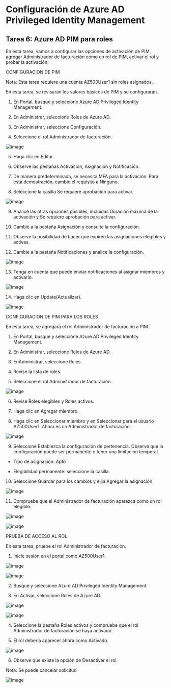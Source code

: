 # Configuración de Azure AD Privileged Identity Management
## Tarea 6: Azure AD PIM para roles

En esta tarea, vamos a configurar las opciones de activación de PIM, agregar Administrador de facturación como un rol de PIM, activar el rol y probar la activación.

CONFIGURACION DE PIM

Nota: Esta tarea requiere una cuenta AZ500User1 sin roles asignados.

En esta tarea, se revisarán los valores básicos de PIM y se configurarán.

1. En Portal, busque y seleccione Azure AD Privileged Identity Management.

2. En Administrar, seleccione Roles de Azure AD.

3. En Administrar, seleccione Configuración.

4. Seleccione el rol Administrador de facturación.

![image](https://user-images.githubusercontent.com/110675810/189480180-fc027c5e-8420-4dea-93c0-df8d5fb0f6c6.png)

5. Haga clic en Editar.

6. Observe las pestañas Activación, Asignación y Notificación.

7. De manera predeterminada, se necesita MFA para la activación. Para esta demostración, cambie el requisito a Ninguno.

8. Seleccione la casilla Se requiere aprobación para activar.

![image](https://user-images.githubusercontent.com/110675810/189480302-963ee2be-abaf-4789-b52f-dcbb53f2fca1.png)

9. Analice las otras opciones posibles, incluidas Duración máxima de la activación y Se requiere aprobación para activar.

10. Cambie a la pestaña Asignación y consulte la configuración.

11. Observe la posibilidad de hacer que expiren las asignaciones elegibles y activas.

12. Cambie a la pestaña Notificaciones y analice la configuración.

![image](https://user-images.githubusercontent.com/110675810/189480363-711e62ee-8b43-45ae-a528-c5d6624ecfcf.png)

13. Tenga en cuenta que puede enviar notificaciones al asignar miembros y activarlo.

![image](https://user-images.githubusercontent.com/110675810/189480415-53bd64fb-7f5c-499d-abca-60a03d80ad68.png)

14. Haga clic en Update(Actualizar).

![image](https://user-images.githubusercontent.com/110675810/189480437-c6487abd-813c-4020-8d4f-57c32202f6d5.png)


CONFIGURACION DE PIM PARA LOS ROLES 

En esta tarea, se agregará el rol Administrador de facturación a PIM.

1. En Portal, busque y seleccione Azure AD Privileged Identity Management.

2. En Administrar, seleccione Roles de Azure AD.

3. EnAdministrar, seleccione Roles.

4. Revise la lista de roles.

5. Seleccione el rol Administrador de facturación.

![image](https://user-images.githubusercontent.com/110675810/189480594-3cc90b98-c2d2-4f74-831b-617e526c06d0.png)

6. Revise Roles elegibles y Roles activos.

7. Haga clic en Agregar miembro.

8. Haga clic en Seleccionar miembro y en Seleccionar para el usuario AZ500User1. Ahora es un Administrador de facturación.

![image](https://user-images.githubusercontent.com/110675810/189480723-1222a32b-74a1-4278-ab41-11c132cc73e2.png)

9. Seleccione Establezca la configuración de pertenencia. Observe que la configuración puede ser permanente o tener una limitación temporal.

- Tipo de asignación: Apto

- Elegibilidad permanente: seleccione la casilla.

10. Seleccione Guardar para los cambios y elija Agregar la asignación.

![image](https://user-images.githubusercontent.com/110675810/189480762-25978556-25b4-4119-95eb-6e09b43d9ade.png)

11. Compruebe que el Administrador de facturación aparezca como un rol elegible.

![image](https://user-images.githubusercontent.com/110675810/189480802-5254efb2-e748-493d-b1be-012be2f9e515.png)

![image](https://user-images.githubusercontent.com/110675810/189481087-6dada50f-b35b-4526-a0ba-589422cb4164.png)


PRUEBA DE ACCESO AL ROL

En esta tarea, pruebe el rol Administrador de facturación.

1. Inicie sesión en el portal como AZ500User1.

![image](https://user-images.githubusercontent.com/110675810/189481860-6bdf2ca8-f53c-435a-9f95-b6f8bd8a73ff.png)

![image](https://user-images.githubusercontent.com/110675810/189482095-69443df7-8ad4-447d-b4f1-24b776346fa1.png)

2. Busque y seleccione Azure AD Privileged Identity Management.

3. En Activar, seleccione Roles de Azure AD.

![image](https://user-images.githubusercontent.com/110675810/189482209-b456c3c0-46d8-42ee-8b97-9c689a84a60e.png)

![image](https://user-images.githubusercontent.com/110675810/189482252-4e1ae2c7-1103-4855-8176-cf478823734f.png)

4. Seleccione la pestaña Roles activos y compruebe que el rol Administrador de facturación se haya activado.

5. El rol debería aparecer ahora como Activado.

![image](https://user-images.githubusercontent.com/110675810/189482277-60219f16-5aee-463a-914a-5cc370cb03ba.png)

6. Observe que existe la opción de Desactivar el rol.

Nota: Se puede cancelar solicitud

![image](https://user-images.githubusercontent.com/110675810/189482489-32610a43-b12c-4bfb-9b05-3da293e3a043.png)

